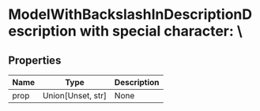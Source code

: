 # ModelWithBackslashInDescriptionDescription with special character: \




## Properties
Name | Type | Description
------------ | ------------- | -------------
prop | Union[Unset, str] | None

